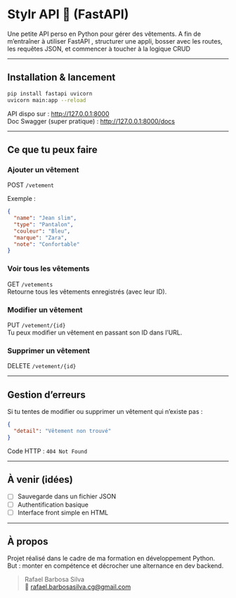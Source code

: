# Stylr API 👕 (FastAPI)

Une petite API perso en Python pour gérer des vêtements. A fin de m’entraîner à utiliser FastAPI , structurer une appli, bosser avec les routes, les requêtes JSON, et commencer à toucher à la logique CRUD

---

## Installation & lancement

```bash
pip install fastapi uvicorn
uvicorn main:app --reload
```

API dispo sur : http://127.0.0.1:8000  
Doc Swagger (super pratique) : http://127.0.0.1:8000/docs

---

## Ce que tu peux faire

### Ajouter un vêtement

POST `/vetement`

Exemple :

```json
{
  "name": "Jean slim",
  "type": "Pantalon",
  "couleur": "Bleu",
  "marque": "Zara",
  "note": "Confortable"
}
```

### Voir tous les vêtements

GET `/vetements`  
Retourne tous les vêtements enregistrés (avec leur ID).

### Modifier un vêtement

PUT `/vetement/{id}`  
Tu peux modifier un vêtement en passant son ID dans l’URL.

### Supprimer un vêtement

DELETE `/vetement/{id}`

---

## Gestion d’erreurs

Si tu tentes de modifier ou supprimer un vêtement qui n’existe pas :

```json
{
  "detail": "Vêtement non trouvé"
}
```

Code HTTP : `404 Not Found`

---

## À venir (idées)

- [ ] Sauvegarde dans un fichier JSON
- [ ] Authentification basique
- [ ] Interface front simple en HTML

---

## À propos

Projet réalisé dans le cadre de ma formation en développement Python.  
But : monter en compétence et décrocher une alternance en dev backend.

> Rafael Barbosa Silva  
> 📩 rafael.barbosasilva.cg@gmail.com
